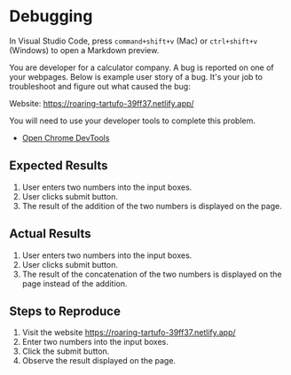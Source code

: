 # Debugging

In Visual Studio Code, press `command+shift+v` (Mac) or `ctrl+shift+v` (Windows) to open a Markdown preview.

You are developer for a calculator company. A bug is reported on one of your webpages. Below is example user story of a bug. It's your job to troubleshoot and figure out what caused the bug:

Website: https://roaring-tartufo-39ff37.netlify.app/

You will need to use your developer tools to complete this problem.

- [Open Chrome DevTools](https://developer.chrome.com/docs/devtools/open/)

## Expected Results

1. User enters two numbers into the input boxes.
2. User clicks submit button.
3. The result of the addition of the two numbers is displayed on the page.

## Actual Results

1. User enters two numbers into the input boxes.
2. User clicks submit button.
3. The result of the concatenation of the two numbers is displayed on the page instead of the addition.

## Steps to Reproduce

1. Visit the website https://roaring-tartufo-39ff37.netlify.app/
2. Enter two numbers into the input boxes.
3. Click the submit button.
4. Observe the result displayed on the page.
